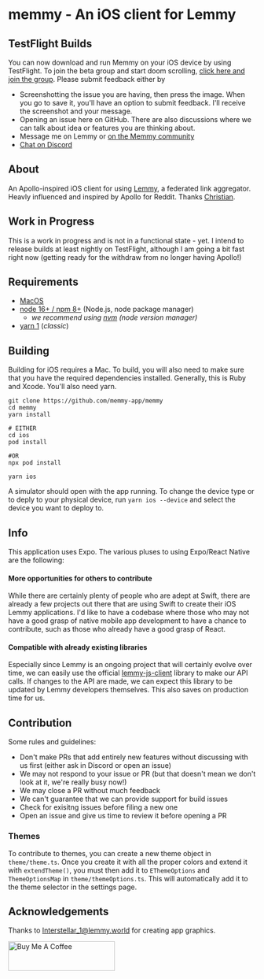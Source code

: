 # memmy - An iOS client for Lemmy
## TestFlight Builds
You can now download and run Memmy on your iOS device by using TestFlight. To join the beta group and start doom scrolling, [click here and join the group](https://testflight.apple.com/join/6jaRU6rD). Please submit feedback either by
- Screenshotting the issue you are having, then press the image. When you go to save it, you'll have an option to submit feedback. I'll receive the screenshot and your message.
- Opening an issue here on GitHub. There are also discussions where we can talk about idea or features you are thinking about.
- Message me on Lemmy or [on the Memmy community](https://lemmy.ml/c/memmy)
- [Chat on Discord](https://discord.gg/dSHDF9SJB)

## About

An Apollo-inspired iOS client for using [Lemmy](https://github.com/LemmyNet/lemmy), a federated link aggregator. Heavly influenced and inspired by Apollo for Reddit. Thanks [Christian](https://github.com/christianselig).

## Work in Progress
This is a work in progress and is not in a functional state - yet. I intend to release builds at least nightly on TestFlight, although I am going a bit fast right now (getting ready for the withdraw from no longer having Apollo!)

## Requirements

- [MacOS](https://www.apple.com/macos/)
- [node 16+ / npm 8+](https://nodejs.org/en/download) (Node.js, node package manager)
  - _we recommend using [nvm](https://github.com/nvm-sh/nvm) (node version manager)_
- [yarn 1](https://classic.yarnpkg.com/en/) (_classic_)

## Building
Building for iOS requires a Mac. To build, you will also need to make sure that you have the required dependencies installed. Generally, this is Ruby and Xcode. You'll also need yarn.

```shell
git clone https://github.com/memmy-app/memmy
cd memmy
yarn install

# EITHER
cd ios
pod install

#OR
npx pod install

yarn ios
```
A simulator should open with the app running. To change the device type or to deply to your physical device, run `yarn ios --device` and select the device you want to deploy to.

## Info
This application uses Expo. The various pluses to using Expo/React Native are the following:

#### More opportunities for others to contribute
While there are certainly plenty of people who are adept at Swift,
there are already a few projects out there that are using Swift to create their iOS Lemmy applications. I'd like to
have a codebase where those who may not have a good grasp of native mobile app development to have a chance to contribute,
such as those who already have a good grasp of React.

#### Compatible with already existing libraries
Especially since Lemmy is an ongoing project that will certainly evolve over time, we can easily use the official
[lemmy-js-client](https://github.com/LemmyNet/lemmy-js-client) library to make our API calls. If changes to the API are
made, we can expect this library to be updated by Lemmy developers themselves. This also saves on production time for us.

## Contribution

Some rules and guidelines:
* Don't make PRs that add entirely new features without discussing with us first (either ask in Discord or open an issue)
* We may not respond to your issue or PR (but that doesn't mean we don't look at it, we're really busy now!)
* We may close a PR without much feedback
* We can't guarantee that we can provide support for build issues
* Check for exisitng issues before filing a new one
* Open an issue and give us time to review it before opening a PR

### Themes
To contribute to themes, you can create a new theme object in `theme/theme.ts`. Once you create it with all the proper colors 
and extend it with `extendTheme()`, you must then add it to `EThemeOptions` and `ThemeOptionsMap` in `theme/themeOptions.ts`.
This will automatically add it to the theme selector in the settings page.

## Acknowledgements
Thanks to [Interstellar_1@lemmy.world](https://lemmy.world/u/Interstellar_1) for creating app graphics.

<a href="https://www.buymeacoffee.com/gavink" target="_blank"><img src="https://cdn.buymeacoffee.com/buttons/v2/default-blue.png" alt="Buy Me A Coffee" style="height: 60px !important;width: 217px !important;" ></a>
